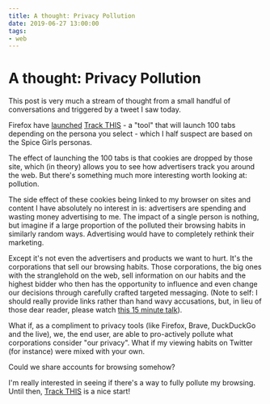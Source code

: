 ```yaml
---
title: A thought: Privacy Pollution
date: 2019-06-27 13:00:00
tags:
- web
---
```


# A thought: Privacy Pollution

This post is very much a stream of thought from a small handful of conversations and triggered by a tweet I saw today.

Firefox have [launched](https://blog.mozilla.org/firefox/hey-advertisers-track-this/) [Track THIS](https://trackthis.link/) - a "tool" that will launch 100 tabs depending on the persona you select - which I half suspect are based on the Spice Girls personas.

The effect of launching the 100 tabs is that cookies are dropped by those site, which (in theory) allows you to see how advertisers track you around the web. But there's something much more interesting worth looking at: pollution.

<!--more-->

The side effect of these cookies being linked to my browser on sites and content I have absolutely no interest in is: advertisers are spending and wasting money advertising to me. The impact of a single person is nothing, but imagine if a large proportion of the polluted their browsing habits in similarly random ways. Advertising would have to completely rethink their marketing.

Except it's not even the advertisers and products we want to hurt. It's the corporations that sell our browsing habits. Those corporations, the big ones with the stranglehold on the web, sell information on our habits and the highest bidder who then has the opportunity to influence and even change our decisions through carefully crafted targeted messaging. (Note to self: I should really provide links rather than hand wavy accusations, but, in lieu of those dear reader, please watch [this 15 minute talk](https://www.youtube.com/watch?v=OQSMr-3GGvQ)).

What if, as a compliment to privacy tools (like Firefox, Brave, DuckDuckGo and the live), we, the end user, are able to pro-actively pollute what corporations consider "our privacy". What if my viewing habits on Twitter (for instance) were mixed with your own.

Could we share accounts for browsing somehow?

I'm really interested in seeing if there's a way to fully pollute my browsing. Until then, [Track THIS](https://trackthis.link/) is a nice start!

